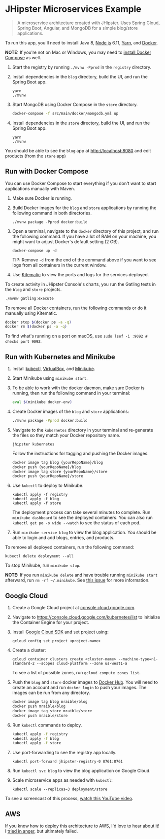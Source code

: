 # JHipster Microservices Example

> A microservice architecture created with JHipster. Uses Spring Cloud, Spring Boot, Angular, and MongoDB for a simple blog/store applications. 

To run this app, you'll need to install Java 8, [Node.js](https://nodejs.org/) 6.11, [Yarn](https://yarnpkg.com/lang/en/docs/install/), and [Docker](https://docs.docker.com/engine/installation/).

**NOTE:** If you're not on Mac or Windows, you may need to [install Docker Compose](https://docs.docker.com/compose/install/) as well.

1. Start the registry by running `./mvnw -Pprod` in the `registry` directory.
2. Install dependencies in the `blog` directory, build the UI, and run the Spring Boot app.
 
    ```
    yarn
    ./mvnw 
    ``` 
    
3. Start MongoDB using Docker Compose in the `store` directory.
    
    ```bash
    docker-compose -f src/main/docker/mongodb.yml up
    ```
    
4. Install dependencies in the `store` directory, build the UI, and run the Spring Boot app.
 
    ```
    yarn
    ./mvnw 
    ``` 
    
You should be able to see the `blog` app at <http://localhost:8080> and edit products (from the `store` app)

## Run with Docker Compose

You can use Docker Compose to start everything if you don't want to start applications manually with Maven.

1. Make sure Docker is running.
2. Build Docker images for the `blog` and `store` applications by running the following command in both directories.

    ```
    ./mvnw package -Pprod docker:build
    ```
    
3. Open a terminal, navigate to the `docker` directory of this project, and run the following command. If you have a lot
of RAM on your machine, you might want to adjust Docker's default setting (2 GB).

    ```
    docker-compose up -d
    ````
    
    TIP: Remove `-d` from the end of the command above if you want to see logs from all containers in the current window.
    
4. Use [Kitematic](https://kitematic.com/) to view the ports and logs for the services deployed.

To create activity in JHipster Console's charts, you run the Gatling tests in the `blog` and `store` projects.

```bash
./mvnw gatling:execute
```

To remove all Docker containers, run the following commands or do it manually using Kitematic.

```bash
docker stop $(docker ps -a -q)
docker rm $(docker ps -a -q)
```

To find what's running on a port on macOS, use `sudo lsof -i :9092 # checks port 9092`.

## Run with Kubernetes and Minikube

1. Install [kubectl](https://kubernetes.io/docs/tasks/kubectl/install/), [VirtualBox](https://www.virtualbox.org/wiki/Downloads), and [Minikube](https://github.com/kubernetes/minikube/releases).
2. Start Minikube using `minikube start`.
3. To be able to work with the docker daemon, make sure Docker is running, then run the following command in your terminal:

    ```bash
    eval $(minikube docker-env)
    ```

4. Create Docker images of the `blog` and `store` applications:

   ```bash
   ./mvnw package -Pprod docker:build
   ```

5. Navigate to the `kubernetes` directory in your terminal and re-generate the files so they match your Docker repository name.

   ```
   jhipster kubernetes
   ```
   
   Follow the instructions for tagging and pushing the Docker images.

   ```bash
   docker image tag blog {yourRepoName}/blog
   docker push {yourRepoName}/blog
   docker image tag store {yourRepoName}/store
   docker push {yourRepoName}/store
   ```
   
6. Use `kubectl` to deploy to Minikube. 

    ```
    kubectl apply -f registry
    kubectl apply -f blog
    kubectl apply -f store
    ```
    
    The deployment process can take several minutes to complete. Run `minikube dashboard` to see the deployed containers.
    You can also run `kubectl get po -o wide --watch` to see the status of each pod.

6. Run `minikube service blog` to view the blog application. You should be able to login and add blogs, entries, and products.

To remove all deployed containers, run the following command:

    kubectl delete deployment --all
    
To stop Minikube, run `minikube stop`.

**NOTE:** If you run `minikube delete` and have trouble running `minikube start` afterward, run `rm -rf ~/.minikube`. 
See [this issue](https://github.com/kubernetes/minikube/issues/290) for more information.

## Google Cloud

1. Create a Google Cloud project at [console.cloud.google.com](https://console.cloud.google.com/).
2. Navigate to <https://console.cloud.google.com/kubernetes/list> to initialize the Container Engine for your project. 
3. Install [Google Cloud SDK](https://cloud.google.com/sdk/) and set project using:
  
       gcloud config set project <project-name>

4. Create a cluster:
  
       gcloud container clusters create <cluster-name> --machine-type=n1-standard-2 --scopes cloud-platform --zone us-west1-a
       
   To see a list of possible zones, run `gcloud compute zones list`.
   
5. Push the `blog` and `store` docker images to [Docker Hub](https://hub.docker.com/). You will need to create an account 
and run `docker login` to push your images. The images can be run from any directory.

    ```bash
    docker image tag blog mraible/blog
    docker push mraible/blog
    docker image tag store mraible/store
    docker push mraible/store
    ```

6. Run `kubectl` commands to deploy.

    ```bash
    kubectl apply -f registry
    kubectl apply -f blog
    kubectl apply -f store
    ```

7. Use port-forwarding to see the registry app locally.

       kubectl port-forward jhipster-registry-0 8761:8761
    
8. Run `kubectl svc blog` to view the blog application on Google Cloud.

9. Scale microservice apps as needed with `kubectl`:

       kubectl scale --replicas=3 deployment/store
    
To see a screencast of this process, [watch this YouTube video](https://youtu.be/dgVQOYEwleA).

## AWS

If you know how to deploy this architecture to AWS, I'd love to hear about it! I [tried in anger](https://groups.google.com/forum/#!msg/jhipster-dev/NNA3TScENVE/WmbG2Qt_AwAJ), but ultimately failed.
